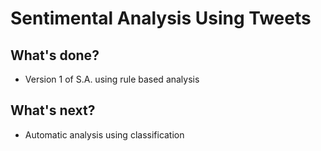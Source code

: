 # Sentimental Analysis Using Tweets

## What's done?
* Version 1 of S.A. using rule based analysis

## What's next?
* Automatic analysis using classification
